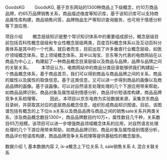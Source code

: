 GoodsKG
　　GoodsKG, 基于京东网站的1300种商品上下级概念，约10万商品品牌，约65万品牌销售关系，商品描述维度等知识库，基于该知识库可以支持商品属性库构建，商品销售问答，品牌物品生产等知识查询服务，也可用于情感分析等下游应用．

项目介绍
　　概念层级知识是整个常识知识体系中的重要组成部分。概念层级目前包括百科性概念层级和专业性概念层级两类，百度百科概念体系以及互动百科分类体系是其中的一个代表。就后者而言，目前出现了许多垂直行业概念层级，如医疗领域概念体系，垫上领域概念体系，其中以淘宝、京东等为代表的电商网站在以商品为中心上，构建起了一种商品概念目录层级以及商品与品牌，品牌与品牌之间的关联关系。
　　本项目认为，电商网站中的商品分类目录能够供我们构建起一个商品概念体系，基于商品首页，我们可以得到商品与商品品牌之间的关系，商品的属性以及属性的取值信息。基于这类信息，又可以进一步得到商品的画像以及商品品牌的画像。基于该画像。可以对自然语言处理处理的几个下游应用带来帮助，如商品品牌识别，商品对象及属性级别情感分析，商品评价短语库构建，商品品牌竞争关系梳理等。
　　因此，本项目以京东电商为实验数据来源，采集京东商品目录树，并获取其对应的底层商品概念信息，组织形成商品知识图谱。目前，该图谱包括有概念的上下位is a关系以及商品品牌与商品之间的销售sale关系共两类关系，涉及商品概念数目1300+，商品品牌数目约10万+，属性数目几千种，关系数目65万规模。该项目可以进一步增强商品领域概念体系的应用，对自然语言处理处理的几个下游应用带来帮助，如商品品牌识别，商品对象及属性级别情感分析，商品评价短语库构建，商品品牌竞争关系梳理等提供基础性的概念服务。

数据介绍
1, 基本数据内容 
2, is-a概念上下位关系 
3, sale销售关系
4, 混合关联关系 

